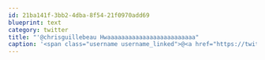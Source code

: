 ```yaml
---
id: 21ba141f-3bb2-4dba-8f54-21f0970add69
blueprint: text
category: twitter
title: "'@chrisguillebeau Hwaaaaaaaaaaaaaaaaaaaaaaaaa"
caption: '<span class="username username_linked">@<a href="https://twitter.com/chrisguillebeau" title="Chris Guillebeau">chrisguillebeau</a></span> Hwaaaaaaaaaaaaaaaaaaaaaaaaa'
---
```

